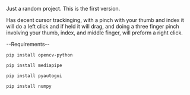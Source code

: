 Just a random project. 
This is the first version. 

Has decent cursor trackinging, with a pinch with your thumb and index it will do a left click and if held it will drag, and doing a three finger pinch involving your thumb, index, and middle finger, will preform a right click.

--Requirements--

`pip install opencv-python`

`pip install mediapipe`

`pip install pyautogui`

`pip install numpy`
